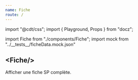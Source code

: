```yaml
---
name: Fiche
route: /
---
```


import "@cdt/css";
import { Playground, Props } from "docz";

import Fiche from "./components/Fiche";
import mock from "../\_\_tests\_\_/ficheData.mock.json"

## \<Fiche/\>

Afficher une fiche SP complète.

<Playground>
  <Fiche data={mock['$']}/>
</Playground>

<Props of={Fiche} />
